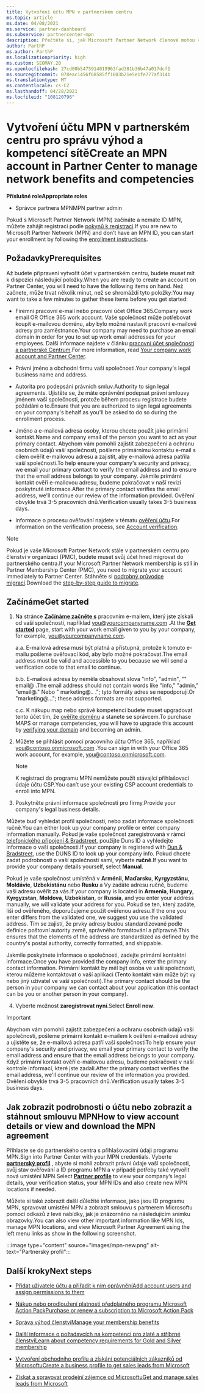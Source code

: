 ```yaml
---
title: Vytvoření účtu MPN v partnerském centru
ms.topic: article
ms.date: 04/08/2021
ms.service: partner-dashboard
ms.subservice: partnercenter-mpn
description: Přečtěte si, jak Microsoft Partner Network členové mohou vytvořit účet partnerského centra za účelem správy svých síťových výhod a kompetencí.
author: ParthP
ms.author: ParthP
ms.localizationpriority: high
ms.custom: SEOMAY.20
ms.openlocfilehash: 27cd00b5475914019963fad381b36b47a017dcf1
ms.sourcegitcommit: 078eac1456f68585ff1003b21e5e1fe777af314b
ms.translationtype: MT
ms.contentlocale: cs-CZ
ms.lasthandoff: 04/28/2021
ms.locfileid: "108120796"
---
```

# <a name="create-an-mpn-account-in-partner-center-to-manage-network-benefits-and-competencies"></a><span data-ttu-id="187c5-103">Vytvoření účtu MPN v partnerském centru pro správu výhod a kompetencí sítě</span><span class="sxs-lookup"><span data-stu-id="187c5-103">Create an MPN account in Partner Center to manage network benefits and competencies</span></span>

<span data-ttu-id="187c5-104">**Příslušné role**</span><span class="sxs-lookup"><span data-stu-id="187c5-104">**Appropriate roles**</span></span>

- <span data-ttu-id="187c5-105">Správce partnera MPN</span><span class="sxs-lookup"><span data-stu-id="187c5-105">MPN partner admin</span></span>

<span data-ttu-id="187c5-106">Pokud s Microsoft Partner Network (MPN) začínáte a nemáte ID MPN, můžete zahájit registraci podle [pokynů k registraci](https://partner.microsoft.com/dashboard/account/v3/enrollment/introduction/partnership).</span><span class="sxs-lookup"><span data-stu-id="187c5-106">If you are new to Microsoft Partner Network (MPN) and don’t have an MPN ID, you can start your enrollment by following the [enrollment instructions](https://partner.microsoft.com/dashboard/account/v3/enrollment/introduction/partnership).</span></span>

## <a name="prerequisites"></a><span data-ttu-id="187c5-107">Požadavky</span><span class="sxs-lookup"><span data-stu-id="187c5-107">Prerequisites</span></span> 

<span data-ttu-id="187c5-108">Až budete připraveni vytvořit účet v partnerském centru, budete muset mít k dispozici následující položky.</span><span class="sxs-lookup"><span data-stu-id="187c5-108">When you are ready to create an account on Partner Center, you will need to have the following items on hand.</span></span>  <span data-ttu-id="187c5-109">Než začnete, může trvat několik minut, než se shromáždí tyto položky:</span><span class="sxs-lookup"><span data-stu-id="187c5-109">You may want to take a few minutes to gather these items before you get started:</span></span>

- <span data-ttu-id="187c5-110">Firemní pracovní e-mail nebo pracovní účet Office 365.</span><span class="sxs-lookup"><span data-stu-id="187c5-110">Company work email OR Office 365 work account.</span></span> <span data-ttu-id="187c5-111">Vaše společnost může potřebovat koupit e-mailovou doménu, aby bylo možné nastavit pracovní e-mailové adresy pro zaměstnance.</span><span class="sxs-lookup"><span data-stu-id="187c5-111">Your company may need to purchase an email domain in order for you to set up work email addresses for your employees.</span></span> <span data-ttu-id="187c5-112">Další informace najdete v článku [pracovní účet společnosti a partnerské Centrum](azure-active-directory-tenants-and-partner-center.md).</span><span class="sxs-lookup"><span data-stu-id="187c5-112">For more information, read [Your company work account and Partner Center](azure-active-directory-tenants-and-partner-center.md).</span></span> 
 
- <span data-ttu-id="187c5-113">Právní jméno a obchodní firmu vaší společnosti.</span><span class="sxs-lookup"><span data-stu-id="187c5-113">Your company's legal business name and address.</span></span>

- <span data-ttu-id="187c5-114">Autorita pro podepsání právních smluv.</span><span class="sxs-lookup"><span data-stu-id="187c5-114">Authority to sign legal agreements.</span></span> <span data-ttu-id="187c5-115">Ujistěte se, že máte oprávnění podepsat právní smlouvy jménem vaší společnosti, protože během procesu registrace budete požádáni o to.</span><span class="sxs-lookup"><span data-stu-id="187c5-115">Ensure that you are authorized to sign legal agreements on your company's behalf as you'll be asked to do so during the enrollment process.</span></span>

- <span data-ttu-id="187c5-116">Jméno a e-mailová adresa osoby, kterou chcete použít jako primární kontakt.</span><span class="sxs-lookup"><span data-stu-id="187c5-116">Name and company email of the person you want to act as your primary contact.</span></span> <span data-ttu-id="187c5-117">Abychom vám pomohli zajistit zabezpečení a ochranu osobních údajů vaší společnosti, pošleme primárnímu kontaktu e-mail s cílem ověřit e-mailovou adresu a zajistit, aby e-mailová adresa patřila vaší společnosti.</span><span class="sxs-lookup"><span data-stu-id="187c5-117">To help ensure your company's security and privacy, we email your primary contact to verify the email address and to ensure that the email address belongs to your company.</span></span> <span data-ttu-id="187c5-118">Jakmile primární kontakt ověří e-mailovou adresu, budeme pokračovat v naší revizi poskytnuté informace.</span><span class="sxs-lookup"><span data-stu-id="187c5-118">After the primary contact verifies the email address, we'll continue our review of the information provided.</span></span> <span data-ttu-id="187c5-119">Ověření obvykle trvá 3-5 pracovních dnů.</span><span class="sxs-lookup"><span data-stu-id="187c5-119">Verification usually takes 3-5 business days.</span></span> 

- <span data-ttu-id="187c5-120">Informace o procesu ověřování najdete v tématu [ověření účtu](verification-responses.md).</span><span class="sxs-lookup"><span data-stu-id="187c5-120">For information on the verification process, see [Account verification](verification-responses.md).</span></span>

>[!NOTE]
><span data-ttu-id="187c5-121">Pokud je vaše Microsoft Partner Network stále v partnerském centru pro členství v organizaci (PMC), budete muset svůj účet hned migrovat do partnerského centra.</span><span class="sxs-lookup"><span data-stu-id="187c5-121">If your Microsoft Partner Network membership is still in Partner Membership Center (PMC), you need to migrate your account immediately to Partner Center.</span></span> <span data-ttu-id="187c5-122">Stáhněte si [podrobný průvodce migrací](https://assetsprod.microsoft.com/mpn/migrate-pmc-pc-mpa-guide.pptx).</span><span class="sxs-lookup"><span data-stu-id="187c5-122">Download the [step-by-step guide to migrate](https://assetsprod.microsoft.com/mpn/migrate-pmc-pc-mpa-guide.pptx).</span></span>

## <a name="get-started"></a><span data-ttu-id="187c5-123">Začínáme</span><span class="sxs-lookup"><span data-stu-id="187c5-123">Get started</span></span>

1. <span data-ttu-id="187c5-124">Na stránce [**Začínáme začněte s**](https://partner.microsoft.com/dashboard/account/v3/enrollment/introduction/partnership) pracovním e-mailem, který jste získali od vaší společnosti, například you@yourcompanyname.com .</span><span class="sxs-lookup"><span data-stu-id="187c5-124">At the [**Get started**](https://partner.microsoft.com/dashboard/account/v3/enrollment/introduction/partnership) page, start with your work email given to you by your company, for example, you@yourcompanyname.com.</span></span>

 
    <span data-ttu-id="187c5-125">a.</span><span class="sxs-lookup"><span data-stu-id="187c5-125">a.</span></span>  <span data-ttu-id="187c5-126">E-mailová adresa musí být platná a přístupná, protože k tomuto e-mailu pošleme ověřovací kód, aby bylo možné pokračovat.</span><span class="sxs-lookup"><span data-stu-id="187c5-126">The email address must be valid and accessible to you because we will send a verification code to that email to continue.</span></span>

    <span data-ttu-id="187c5-127">b.</span><span class="sxs-lookup"><span data-stu-id="187c5-127">b.</span></span>  <span data-ttu-id="187c5-128">E-mailová adresa by neměla obsahovat slova "info", "admin", "" email@ .</span><span class="sxs-lookup"><span data-stu-id="187c5-128">The email address should not contain words like "info," "admin," "email@."</span></span> <span data-ttu-id="187c5-129">Nebo " marketing@.. ."; tyto formáty adres se nepodporují.</span><span class="sxs-lookup"><span data-stu-id="187c5-129">Or "marketing@..."; these address formats are not supported.</span></span>

    <span data-ttu-id="187c5-130">c.</span><span class="sxs-lookup"><span data-stu-id="187c5-130">c.</span></span>  <span data-ttu-id="187c5-131">K nákupu map nebo správě kompetencí budete muset upgradovat tento účet tím, že [ověříte doménu](become-global-admin.md) a stanete se správcem.</span><span class="sxs-lookup"><span data-stu-id="187c5-131">To purchase MAPS or manage competencies, you will have to upgrade this account by [verifying your domain](become-global-admin.md) and becoming an admin.</span></span> 

2. <span data-ttu-id="187c5-132">Můžete se přihlásit pomocí pracovního účtu Office 365, například you@contoso.onmicrosoft.com .</span><span class="sxs-lookup"><span data-stu-id="187c5-132">You can sign in with your Office 365 work account, for example, you@contoso.onmicrosoft.com.</span></span>

   >[!NOTE]
   > <span data-ttu-id="187c5-133">K registraci do programu MPN nemůžete použít stávající přihlašovací údaje účtu CSP.</span><span class="sxs-lookup"><span data-stu-id="187c5-133">You can’t use your existing CSP account credentials to enroll into MPN.</span></span>

3. <span data-ttu-id="187c5-134">Poskytněte právní informace společnosti pro firmy.</span><span class="sxs-lookup"><span data-stu-id="187c5-134">Provide your company's legal business details.</span></span>

<span data-ttu-id="187c5-135">Můžete buď vyhledat profil společnosti, nebo zadat informace společnosti ručně.</span><span class="sxs-lookup"><span data-stu-id="187c5-135">You can either look up your company profile or enter company information manually.</span></span> <span data-ttu-id="187c5-136">Pokud je vaše společnost zaregistrovaná v rámci [telefonického připojení & Bradstreet](https://partner.microsoft.com/marketing/usisvshowcase/dunandbrad), použijte Duns ID a vyhledejte informace o vaší společnosti.</span><span class="sxs-lookup"><span data-stu-id="187c5-136">If your company is registered with [Dun & Bradstreet](https://partner.microsoft.com/marketing/usisvshowcase/dunandbrad), use the DUNS ID to look up your company info.</span></span> <span data-ttu-id="187c5-137">Pokud chcete zadat podrobnosti o vaší společnosti sami, vyberte **ručně**.</span><span class="sxs-lookup"><span data-stu-id="187c5-137">If you want to provide your company details yourself, select **Manual**.</span></span>

<span data-ttu-id="187c5-138">Pokud je vaše společnost umístěná v **Arménii**, **Maďarsku**, **Kyrgyzstánu**, **Moldávie**, **Uzbekistánu** nebo **Rusku** a Vy zadáte adresu ručně, budeme vaši adresu ověřit za vás.</span><span class="sxs-lookup"><span data-stu-id="187c5-138">If your company is located in **Armenia**, **Hungary**, **Kyrgyzstan**, **Moldova**, **Uzbekistan**, or **Russia**, and you enter your address manually, we will validate your address for you.</span></span> <span data-ttu-id="187c5-139">Pokud se ten, který zadáte, liší od ověřeného, doporučujeme použít ověřenou adresu.</span><span class="sxs-lookup"><span data-stu-id="187c5-139">If the one you enter differs from the validated one, we suggest you use the validated address.</span></span> <span data-ttu-id="187c5-140">Tím se zajistí, že prvky adresy budou standardizované podle definice poštovní autority země, správného formátování a přípravné.</span><span class="sxs-lookup"><span data-stu-id="187c5-140">This ensures that the elements of the address are standardized as defined by the country's postal authority, correctly formatted, and shippable.</span></span>  

<span data-ttu-id="187c5-141">Jakmile poskytnete informace o společnosti, zadejte primární kontaktní informace.</span><span class="sxs-lookup"><span data-stu-id="187c5-141">Once you have provided the company info, enter the primary contact information.</span></span> <span data-ttu-id="187c5-142">Primární kontakt by měl být osoba ve vaší společnosti, kterou můžeme kontaktovat o vaší aplikaci (Tento kontakt vám může být vy nebo jiný uživatel ve vaší společnosti).</span><span class="sxs-lookup"><span data-stu-id="187c5-142">The primary contact should be the person in your company we can contact about your application (this contact can be you or another person in your company).</span></span>

4. <span data-ttu-id="187c5-143">Vyberte možnost **zaregistrovat nyní**.</span><span class="sxs-lookup"><span data-stu-id="187c5-143">Select **Enroll now**.</span></span>

>[!IMPORTANT]
><span data-ttu-id="187c5-144">Abychom vám pomohli zajistit zabezpečení a ochranu osobních údajů vaší společnosti, pošleme primární kontakt e-mailem k ověření e-mailové adresy a ujistěte se, že e-mailová adresa patří vaší společnosti</span><span class="sxs-lookup"><span data-stu-id="187c5-144">To help ensure your company's security and privacy, we email your primary contact to verify the email address and ensure that the email address belongs to your company.</span></span> <span data-ttu-id="187c5-145">Když primární kontakt ověří e-mailovou adresu, budeme pokračovat v naší kontrole informací, které jste zadali.</span><span class="sxs-lookup"><span data-stu-id="187c5-145">After the primary contact verifies the email address, we'll continue our review of the information you provided.</span></span> <span data-ttu-id="187c5-146">Ověření obvykle trvá 3-5 pracovních dnů.</span><span class="sxs-lookup"><span data-stu-id="187c5-146">Verification usually takes 3-5 business days.</span></span> 

## <a name="how-to-view-account-details-or-view-and-download-the-mpn-agreement"></a><span data-ttu-id="187c5-147">Jak zobrazit podrobnosti o účtu nebo zobrazit a stáhnout smlouvu MPN</span><span class="sxs-lookup"><span data-stu-id="187c5-147">How to view account details or view and download the MPN agreement</span></span>

<span data-ttu-id="187c5-148">Přihlaste se do partnerského centra s přihlašovacími údaji programu MPN.</span><span class="sxs-lookup"><span data-stu-id="187c5-148">Sign into Partner Center with your MPN credentials.</span></span> <span data-ttu-id="187c5-149">Vyberte [**partnerský profil**](https://partner.microsoft.com/pcv/accountsettings/connectedpartnerprofile) , abyste si mohli zobrazit právní údaje vaší společnosti, svůj stav ověřování a ID programu MPN a v případě potřeby také vytvořit nová umístění MPN.</span><span class="sxs-lookup"><span data-stu-id="187c5-149">Select [**Partner profile**](https://partner.microsoft.com/pcv/accountsettings/connectedpartnerprofile) to view your company’s legal details, your verification status, your MPN IDs and also create new MPN locations if needed.</span></span> 

<span data-ttu-id="187c5-150">Můžete si také zobrazit další důležité informace, jako jsou ID programu MPN, spravovat umístění MPN a zobrazit smlouvu s partnerem Microsoftu pomocí odkazů z levé nabídky, jak je znázorněno na následujícím snímku obrazovky.</span><span class="sxs-lookup"><span data-stu-id="187c5-150">You can also view other important information like MPN Ids, manage MPN locations, and view Microsoft Partner Agreement using the left menu links as show in the following screenshot.</span></span>

:::image type="content" source="images/mpn-new.png" alt-text="Partnerský profil":::


## <a name="next-steps"></a><span data-ttu-id="187c5-152">Další kroky</span><span class="sxs-lookup"><span data-stu-id="187c5-152">Next steps</span></span>

-  [<span data-ttu-id="187c5-153">Přidat uživatele účtu a přiřadit k nim oprávnění</span><span class="sxs-lookup"><span data-stu-id="187c5-153">Add account users and assign permissions to them</span></span>](create-user-accounts-and-set-permissions.md)

-  [<span data-ttu-id="187c5-154">Nákup nebo prodloužení platnosti předplatného programu Microsoft Action Pack</span><span class="sxs-lookup"><span data-stu-id="187c5-154">Purchase or renew a subscription to Microsoft Action Pack</span></span>](mpn-get-action-pack.md)

-  [<span data-ttu-id="187c5-155">Správa výhod členství</span><span class="sxs-lookup"><span data-stu-id="187c5-155">Manage your membership benefits</span></span>](manage-your-partner-network-benefits.md)

-  [<span data-ttu-id="187c5-156">Další informace o požadavcích na kompetenci pro zlaté a stříbrné členství</span><span class="sxs-lookup"><span data-stu-id="187c5-156">Learn about competency requirements for Gold and Silver membership</span></span>](https://partner.microsoft.com/membership/competencies)

-  [<span data-ttu-id="187c5-157">Vytvoření obchodního profilu a získání potenciálních zákazníků od Microsoftu</span><span class="sxs-lookup"><span data-stu-id="187c5-157">Create a business profile to get sales leads from Microsoft</span></span>](create-a-marketing-profile.md)

-  [<span data-ttu-id="187c5-158">Získat a spravovat prodejní zájemce od Microsoftu</span><span class="sxs-lookup"><span data-stu-id="187c5-158">Get and manage sales leads from Microsoft</span></span>](manage-leads.md)
